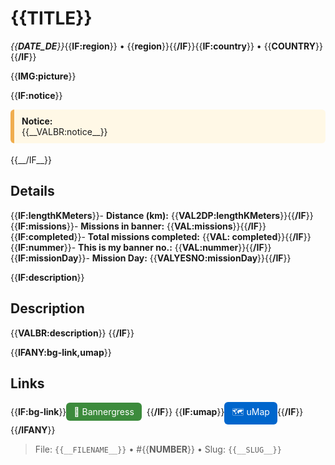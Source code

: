 # {{__TITLE__}}

*{{__DATE_DE__}}*{{__IF:region__}} • {{__region__}}{{__/IF__}}{{__IF:country__}} • {{__COUNTRY__}}{{__/IF__}}

{{__IMG:picture__}}

{{__IF:notice__}}
<div style="margin: 10px 0 18px; padding: 10px 12px; border-left: 6px solid #f0ad4e; background: #fff8e6; border-radius: 6px;">
  <strong>Notice:</strong><br>
  {{__VALBR:notice__}}
</div>
{{__/IF__}}

## Details
{{__IF:lengthKMeters__}}- **Distance (km):** {{__VAL2DP:lengthKMeters__}}{{__/IF__}}
{{__IF:missions__}}- **Missions in banner:** {{__VAL:missions__}}{{__/IF__}}
{{__IF:completed__}}- **Total missions completed:** {{__VAL: completed__}}{{__/IF__}}
{{__IF:nummer__}}- **This is my banner no.:** {{__VAL:nummer__}}{{__/IF__}}
{{__IF:missionDay__}}- **Mission Day:** {{__VALYESNO:missionDay__}}{{__/IF__}}

{{__IF:description__}}
## Description
{{__VALBR:description__}}
{{__/IF__}}

{{__IFANY:bg-link,umap__}}
## Links
{{__IF:bg-link__}}<a href="{{__VAL:bg-link__}}" target="_blank" style="display:inline-block;margin-right:8px;padding:6px 12px;background:#3c8b3c;color:#fff;text-decoration:none;border-radius:6px;">🔗 Bannergress</a>{{__/IF__}}
{{__IF:umap__}}<a href="{{__VAL:umap__}}" target="_blank" style="display:inline-block;padding:6px 12px;background:#0066cc;color:#fff;text-decoration:none;border-radius:6px;">🗺️ uMap</a>{{__/IF__}}
{{__/IFANY__}}

> File: `{{__FILENAME__}}` • #{{__NUMBER__}} • Slug: `{{__SLUG__}}`
